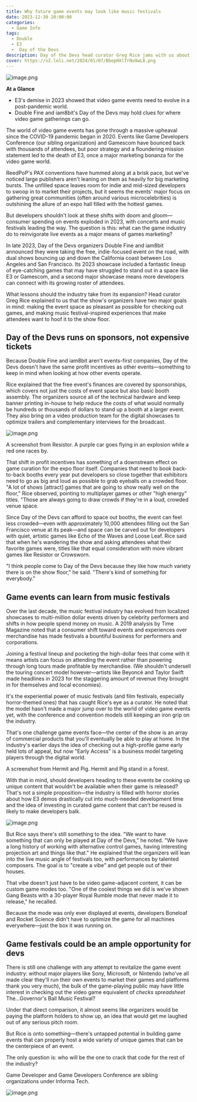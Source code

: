 ```yaml
---
title: Why future game events may look like music festivals
date: 2023-12-30 20:00:00
categories:
  - Game Info
tags:
  - Double
  - E3
  -  Day of the Devs
description: Day of the Devs head curator Greg Rice jams with us about what game-focused events may look like in the coming years.
cover: https://s2.loli.net/2024/01/07/BbopHXlTrNu9wL8.png
---
```

![image.png](https://s2.loli.net/2024/01/07/BbopHXlTrNu9wL8.png)

**At a Glance**
- E3's demise in 2023 showed that video game events need to evolve in a post-pandemic world.
- Double Fine and iam8bit's Day of the Devs may hold clues for where video game gatherings can go.


The world of video game events has gone through a massive upheaval since the COVID-19 pandemic began in 2020. Events like Game Developers Conference (our sibling organization) and Gamescom have bounced back with thousands of attendees, but poor strategy and a floundering mission statement led to the death of E3, once a major marketing bonanza for the video game world.

ReedPoP's PAX conventions have hummed along at a brisk pace, but we've noticed large publishers aren't leaning on them as heavily for big marketing bursts. The unfilled space leaves room for indie and mid-sized developers to swoop in to market their projects, but it seems the events' major focus on gathering great communities (often around various microcelebrities) is outshining the allure of an expo hall filled with the hottest games.


But developers shouldn't look at these shifts with doom and gloom—consumer spending on events exploded in 2023, with concerts and music festivals leading the way. The question is this: what can the game industry do to reinvigorate live events as a major means of games marketing?

In late 2023, Day of the Devs organizers Double Fine and iam8bit announced they were taking the free, indie-focused event on the road, with dual shows bouncing up and down the California coast between Los Angeles and San Francisco. Its 2023 showcase included a fantastic lineup of eye-catching games that may have struggled to stand out in a space like E3 or Gamescom, and a second major showcase means more developers can connect with its growing roster of attendees.

What lessons should the industry take from its expansion? Head curator Greg Rice explained to us that the show's organizers have two major goals in mind: making the event space as pleasant as possible for checking out games, and making music festival-inspired experiences that make attendees want to hoof it to the show floor.

## Day of the Devs runs on sponsors, not expensive tickets

Because Double Fine and iam8bit aren't events-first companies, Day of the Devs doesn't have the same profit incentives as other events—something to keep in mind when looking at how other events operate.

Rice explained that the free event's finances are covered by sponsorships, which covers not just the costs of event space but also basic booth assembly. The organizers source all of the technical hardware and keep banner printing in-house to help reduce the costs of what would normally be hundreds or thousands of dollars to stand up a booth at a larger event. They also bring on a video production team for the digital showcases to optimize trailers and complementary interviews for the broadcast.

![image.png](https://s2.loli.net/2024/01/07/s7bCd9kzWf1TEMS.png)

A screenshot from Resistor. A purple car goes flying in an explosion while a red one races by.

That shift in profit incentives has something of a downstream effect on game curation for the expo floor itself. Companies that need to book back-to-back booths every year put developers so close together that exhibitors need to go as big and loud as possible to grab eyeballs on a crowded floor. "A lot of shows [attract] games that are going to show really well on the floor," Rice observed, pointing to multiplayer games or other "high energy" titles. "Those are always going to draw crowds if they're in a loud, crowded venue space.

Since Day of the Devs can afford to space out booths, the event can feel less crowded—even with approximately 10,000 attendees filling out the San Francisco venue at its peak—and space can be carved out for developers with quiet, artistic games like Echo of the Waves and Loose Leaf. Rice said that when he's wandering the show and asking attendees what their favorite games were, titles like that equal consideration with more vibrant games like Resistor or Crowsworn.

"I think people come to Day of the Devs because they like how much variety there is on the show floor," he said. "There's kind of something for everybody."

## Game events can learn from music festivals

Over the last decade, the music festival industry has evolved from localized showcases to multi-million dollar events driven by celebrity performers and shifts in how people spend money on music. A 2019 analysis by Time Magazine noted that a consumer shift toward events and experiences over merchandise has made festivals a bountiful business for performers and corporations.

Joining a festival lineup and pocketing the high-dollar fees that come with it means artists can focus on attending the event rather than powering through long tours made profitable by merchandise. (We shouldn't undersell the touring concert model however—artists like Beyoncé and Taylor Swift made headlines in 2023 for the staggering amount of revenue they brought in for themselves and local economies).

It's the experiential power of music festivals (and film festivals, especially horror-themed ones) that has caught Rice's eye as a curator. He noted that the model hasn't made a major jump over to the world of video game events yet, with the conference and convention models still keeping an iron grip on the industry.

That's one challenge game events face—the center of the show is an array of commercial products that you'll eventually be able to play at home. In the industry's earlier days the idea of checking out a high-profile game early held lots of appeal, but now "Early Access" is a business model targeting players through the digital world.

A screenshot from Hermit and Pig. Hermit and Pig stand in a forest.

With that in mind, should developers heading to these events be cooking up unique content that wouldn't be available when their game is released? That's not a simple proposition—the industry is filled with horror stories about how E3 demos drastically cut into much-needed development time and the idea of investing in curated game content that can't be reused is likely to make developers balk.

![image.png](https://s2.loli.net/2024/01/07/opKZiy2bChzkELe.png)

But Rice says there's still something to the idea. "We want to have something that can only be played at Day of the Devs," he noted. "We have a long history of working with alternative control games, having interesting projection art and things like that." He explained that the organizers will lean into the live music angle of festivals too, with performances by talented composers. The goal is to "create a vibe" and get people out of their houses.

That vibe doesn't just have to be video game-adjacent content, it can be custom game modes too. "One of the coolest things we did is we've shown Gang Beasts with a 30-player Royal Rumble mode that never made it to release," he recalled.

Because the mode was only ever displayed at events, developers Boneloaf and Rocket Science didn't have to optimize the game for all machines everywhere—just the box it was running on.

## Game festivals could be an ample opportunity for devs

There is still one challenge with any attempt to revitalize the game event industry: without major players like Sony, Microsoft, or Nintendo (who've all made clear they'll run their own events to market their games and platforms thank you very much), the bulk of the game-playing public may have little interest in checking out the video game equivalent of *checks spreadsheet* The...Governor's Ball Music Festival?

Under that direct comparison, it almost seems like organizers would be paying the platform holders to show up, an idea that would get me laughed out of any serious pitch room.

But Rice is onto something—there's untapped potential in building game events that can properly host a wide variety of unique games that can be the centerpiece of an event.

The only question is: who will be the one to crack that code for the rest of the industry?

Game Developer and Game Developers Conference are sibling organizations under Informa Tech.

![image.png](https://s2.loli.net/2023/11/25/H5xdCfXGw83lFO9.png)
